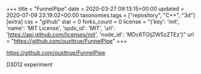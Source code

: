 +++
title = "FunnelPipe"
date = 2020-03-27 09:13:15+00:00
updated = 2020-07-09 23:19:02+00:00
taxonomies.tags = ["repository", "C++", "3d"]
[extra]
css = "github"
star = 0
forks_count = 0
license = "{'key': 'mit', 'name': 'MIT License', 'spdx_id': 'MIT', 'url': 'https://api.github.com/licenses/mit', 'node_id': 'MDc6TGljZW5zZTEz'}"
url = "https://github.com/ousttrue/FunnelPipe"
+++

<https://github.com/ousttrue/FunnelPipe>

D3D12 experiment
